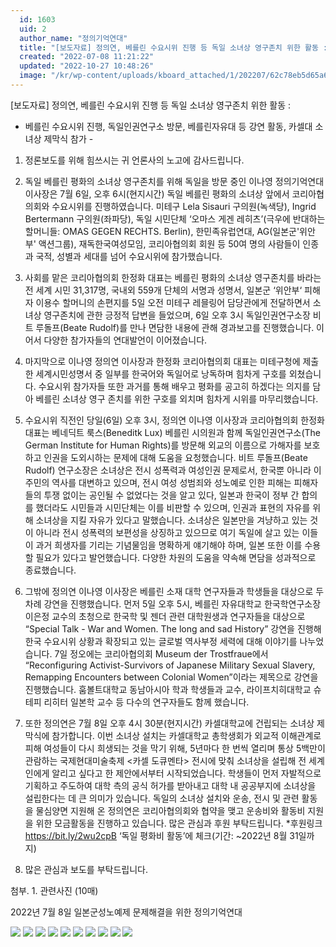 ```yaml
---
  id: 1603
  uid: 2
  author_name: "정의기억연대"
  title: "[보도자료] 정의연, 베를린 수요시위 진행 등 독일 소녀상 영구존치 위한 활동 : 베를린 수요시위 진행, 독일인권연구소 방문,  베를린자유대 등 강연 활동, 카셀대 소녀상 제막식 참가"
  created: "2022-07-08 11:21:22"
  updated: "2022-10-27 10:48:26"
  image: "/kr/wp-content/uploads/kboard_attached/1/202207/62c78eb5d65a61923799.jpg"
---
```

\[보도자료\] 정의연, 베를린 수요시위 진행 등 독일 소녀상 영구존치 위한 활동 :
- 베를린 수요시위 진행, 독일인권연구소 방문, 베를린자유대 등 강연 활동, 카셀대 소녀상 제막식 참가 -

1. 정론보도를 위해 힘쓰시는 귀 언론사의 노고에 감사드립니다.

2. 독일 베를린 평화의 소녀상 영구존치를 위해 독일을 방문 중인 이나영 정의기억연대 이사장은 7월 6일, 오후 6시(현지시간) 독일 베를린 평화의 소녀상 앞에서 코리아협의회와 수요시위를 진행하였습니다. 미테구 Lela Sisauri 구의원(녹색당), Ingrid Bertermann 구의원(좌파당), 독일 시민단체 ‘오마스 게겐 레히츠’(극우에 반대하는 할머니들: OMAS GEGEN RECHTS. Berlin), 한민족유럽연대, AG(일본군'위안부' 액션그룹), 재독한국여성모임, 코리아협의회 회원 등 50여 명의 사람들이 인종과 국적, 성별과 세대를 넘어 수요시위에 참가했습니다.

3. 사회를 맡은 코리아협의회 한정화 대표는 베를린 평화의 소녀상 영구존치를 바라는 전 세계 시민 31,317명, 국내외 559개 단체의 서명과 성명서, 일본군 ‘위안부‘ 피해자 이용수 할머니의 손편지를 5일 오전 미테구 레믈링어 담당관에게 전달하면서 소녀상 영구존치에 관한 긍정적 답변을 들었으며, 6일 오후 3시 독일인권연구소장 비트 루돌프(Beate Rudolf)를 만나 면담한 내용에 관해 경과보고를 진행했습니다. 이어서 다양한 참가자들의 연대발언이 이어졌습니다.

4. 마지막으로 이나영 정의연 이사장과 한정화 코리아협의회 대표는 미테구청에 제출한 세계시민성명서 중 일부를 한국어와 독일어로 낭독하며 힘차게 구호를 외쳤습니다. 수요시위 참가자들 또한 과거를 통해 배우고 평화를 공고히 하겠다는 의지를 담아 베를린 소녀상 영구 존치를 위한 구호를 외치며 힘차게 시위를 마무리했습니다.

5. 수요시위 직전인 당일(6일) 오후 3시, 정의연 이나영 이사장과 코리아협의회 한정화 대표는 베네딕트 룩스(Beneditk Lux) 베를린 시의원과 함께 독일인권연구소(The German Institute for Human Rights)를 방문해 외교의 이름으로 가해자를 보호하고 인권을 도외시하는 문제에 대해 도움을 요청했습니다. 비트 루돌프(Beate Rudolf) 연구소장은 소녀상은 전시 성폭력과 여성인권 문제로서, 한국뿐 아니라 이주민의 역사를 대변하고 있으며, 전시 여성 성범죄와 성노예로 인한 피해는 피해자들의 투쟁 없이는 공인될 수 없었다는 것을 알고 있다, 일본과 한국이 정부 간 합의를 했더라도 시민들과 시민단체는 이를 비판할 수 있으며, 인권과 표현의 자유를 위해 소녀상을 지킬 자유가 있다고 말했습니다. 소녀상은 일본만을 겨냥하고 있는 것이 아니라 전시 성폭력의 보편성을 상징하고 있으므로 여기 독일에 살고 있는 이들이 과거 희생자를 기리는 기념물임을 명확하게 얘기해야 하며, 일본 또한 이를 수용할 필요가 있다고 발언했습니다. 다양한 차원의 도움을 약속해 면담을 성과적으로 종료했습니다.

6. 그밖에 정의연 이나영 이사장은 베를린 소재 대학 연구자들과 학생들을 대상으로 두 차례 강연을 진행했습니다. 먼저 5일 오후 5시, 베를린 자유대학교 한국학연구소장 이은정 교수의 초청으로 한국학 및 젠더 관련 대학원생과 연구자들을 대상으로 “Special Talk - War and Women. The long and sad History” 강연을 진행해 한국 수요시위 상황과 확장되고 있는 글로벌 역사부정 세력에 대해 이야기를 나누었습니다. 7일 정오에는 코리아협의회 Museum der Trostfraue에서 “Reconfiguring Activist-Survivors of Japanese Military Sexual Slavery, Remapping Encounters between Colonial Women”이라는 제목으로 강연을 진행했습니다. 훔볼트대학교 동남아시아 학과 학생들과 교수, 라이프치히대학교 슈테피 리히터 일본학 교수 등 다수의 연구자들도 함께 했습니다.

7. 또한 정의연은 7월 8일 오후 4시 30분(현지시간) 카셀대학교에 건립되는 소녀상 제막식에 참가합니다. 이번 소녀상 설치는 카셀대학교 총학생회가 외교적 이해관계로 피해 여성들이 다시 희생되는 것을 막기 위해, 5년마다 한 번씩 열리며 통상 5백만이 관람하는 국제현대미술축제 <카셀 도큐멘타> 전시에 맞춰 소녀상을 설립해 전 세계인에게 알리고 싶다고 한 제안에서부터 시작되었습니다. 학생들이 먼저 자발적으로 기획하고 주도하여 대학 측의 공식 허가를 받아내고 대학 내 공공부지에 소녀상을 설립한다는 데 큰 의미가 있습니다. 독일의 소녀상 설치와 운송, 전시 및 관련 활동을 물심양면 지원해 온 정의연은 코리아협의회와 협약을 맺고 운송비와 활동비 지원을 위한 모금활동을 진행하고 있습니다. 많은 관심과 후원 부탁드립니다. \*후원링크 https://bit.ly/2wu2cpB ‘독일 평화비 활동’에 체크(기간: ~2022년 8월 31일까지)

7. 많은 관심과 보도를 부탁드립니다.

첨부. 1. 관련사진 (10매)

2022년 7월 8일
일본군성노예제 문제해결을 위한 정의기억연대

![](/kr/wp-content/uploads/kboard_attached/1/202207/62c78eb5d65a61923799.jpg)
![](/kr/wp-content/uploads/kboard_attached/1/202207/62c78ef99b2ac5589722.jpg)
![](/kr/wp-content/uploads/kboard_attached/1/202207/62c78f0edafe34614371.jpg)
![](/kr/wp-content/uploads/kboard_attached/1/202207/62c78f1c4349a1523953.jpg)
![](/kr/wp-content/uploads/kboard_attached/1/202207/62c7916d39adc6311266.jpg)
![](/kr/wp-content/uploads/kboard_attached/1/202207/62c7917bd78f91008006.jpg)
![](/kr/wp-content/uploads/kboard_attached/1/202207/62c7918a870b26444115.jpg)
![](/kr/wp-content/uploads/kboard_attached/1/202207/62c79303639577113514.jpg)
![](/kr/wp-content/uploads/kboard_attached/1/202207/62c7935fdc03b2378131.jpg)
![](/kr/wp-content/uploads/kboard_attached/1/202207/62c7936b67cf28747959.jpg)